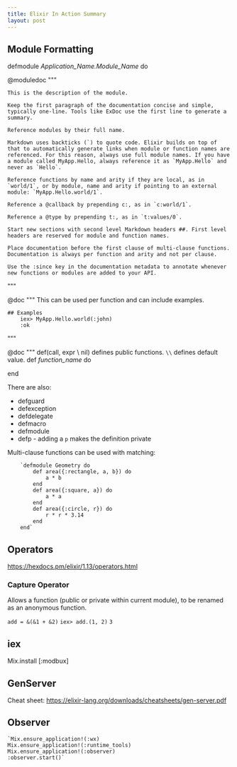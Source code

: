 ```yaml
---
title: Elixir In Action Summary
layout: post
---
```



## Module Formatting

defmodule *Application_Name.Module_Name* do

@moduledoc """

	This is the description of the module.
	
	Keep the first paragraph of the documentation concise and simple, typically one-line. Tools like ExDoc use the first line to generate a summary.
	
	Reference modules by their full name.
	
	Markdown uses backticks (`) to quote code. Elixir builds on top of that to automatically generate links when module or function names are referenced. For this reason, always use full module names. If you have a module called MyApp.Hello, always reference it as `MyApp.Hello` and never as `Hello`.
	
	Reference functions by name and arity if they are local, as in `world/1`, or by module, name and arity if pointing to an external module: `MyApp.Hello.world/1`.
	
	Reference a @callback by prepending c:, as in `c:world/1`.
	
	Reference a @type by prepending t:, as in `t:values/0`.
	
	Start new sections with second level Markdown headers ##. First level headers are reserved for module and function names.
	
	Place documentation before the first clause of multi-clause functions. Documentation is always per function and arity and not per clause.
	
	Use the :since key in the documentation metadata to annotate whenever new functions or modules are added to your API.

"""

@doc """
	This can be used per function and can include examples.

	## Examples
		iex> MyApp.Hello.world(:john)
		:ok
"""

@doc """ def(call, expr \\ nil) defines public functions. `\\` defines default value.
def *function_name* do

end

There are also:
- defguard
- defexception
- defdelegate
- defmacro
- defmodule
- defp - adding a `p` makes the definition private


Multi-clause functions can be used with matching:

		`defmodule Geometry do
			def area({:rectangle, a, b}) do
				a * b
			end	
			def area({:square, a}) do
				a * a
			end
			def area({:circle, r}) do
				r * r * 3.14
			end
		end`


## Operators
https://hexdocs.pm/elixir/1.13/operators.html

### Capture Operator
Allows a function (public or private within current module), to be renamed as an anonymous function.

`add = &(&1 + &2)`
`iex> add.(1, 2)`
`3`


## iex

Mix.install [:modbux]

## GenServer

Cheat sheet: https://elixir-lang.org/downloads/cheatsheets/gen-server.pdf 

## Observer

	`Mix.ensure_application!(:wx)
	Mix.ensure_application!(:runtime_tools)
	Mix.ensure_application!(:observer)
	:observer.start()`


